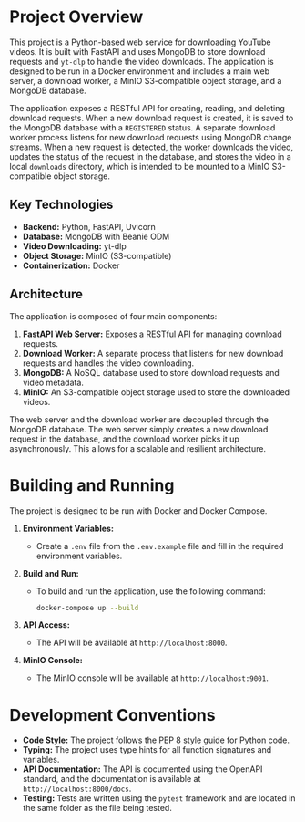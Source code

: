 # Project Overview

This project is a Python-based web service for downloading YouTube videos. It is built with FastAPI and uses MongoDB to store download requests and `yt-dlp` to handle the video downloads. The application is designed to be run in a Docker environment and includes a main web server, a download worker, a MinIO S3-compatible object storage, and a MongoDB database.

The application exposes a RESTful API for creating, reading, and deleting download requests. When a new download request is created, it is saved to the MongoDB database with a `REGISTERED` status. A separate download worker process listens for new download requests using MongoDB change streams. When a new request is detected, the worker downloads the video, updates the status of the request in the database, and stores the video in a local `downloads` directory, which is intended to be mounted to a MinIO S3-compatible object storage.

## Key Technologies

*   **Backend:** Python, FastAPI, Uvicorn
*   **Database:** MongoDB with Beanie ODM
*   **Video Downloading:** yt-dlp
*   **Object Storage:** MinIO (S3-compatible)
*   **Containerization:** Docker

## Architecture

The application is composed of four main components:

1.  **FastAPI Web Server:** Exposes a RESTful API for managing download requests.
2.  **Download Worker:** A separate process that listens for new download requests and handles the video downloading.
3.  **MongoDB:** A NoSQL database used to store download requests and video metadata.
4.  **MinIO:** An S3-compatible object storage used to store the downloaded videos.

The web server and the download worker are decoupled through the MongoDB database. The web server simply creates a new download request in the database, and the download worker picks it up asynchronously. This allows for a scalable and resilient architecture.

# Building and Running

The project is designed to be run with Docker and Docker Compose.

1.  **Environment Variables:**
    *   Create a `.env` file from the `.env.example` file and fill in the required environment variables.

2.  **Build and Run:**
    *   To build and run the application, use the following command:
        ```bash
        docker-compose up --build
        ```

3.  **API Access:**
    *   The API will be available at `http://localhost:8000`.

4.  **MinIO Console:**
    *   The MinIO console will be available at `http://localhost:9001`.

# Development Conventions

*   **Code Style:** The project follows the PEP 8 style guide for Python code.
*   **Typing:** The project uses type hints for all function signatures and variables.
*   **API Documentation:** The API is documented using the OpenAPI standard, and the documentation is available at `http://localhost:8000/docs`.
*   **Testing:** Tests are written using the `pytest` framework and are located in the same folder as the file being tested.
